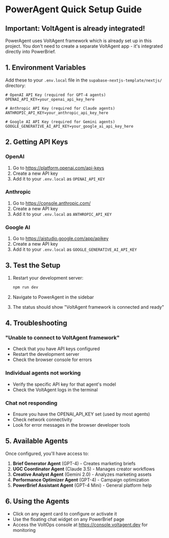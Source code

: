 # PowerAgent Quick Setup Guide

## Important: VoltAgent is already integrated!

PowerAgent uses VoltAgent framework which is already set up in this project. You don't need to create a separate VoltAgent app - it's integrated directly into PowerBrief.

## 1. Environment Variables

Add these to your `.env.local` file in the `supabase-nextjs-template/nextjs/` directory:

```env
# OpenAI API Key (required for GPT-4 agents)
OPENAI_API_KEY=your_openai_api_key_here

# Anthropic API Key (required for Claude agents)
ANTHROPIC_API_KEY=your_anthropic_api_key_here

# Google AI API Key (required for Gemini agents)
GOOGLE_GENERATIVE_AI_API_KEY=your_google_ai_api_key_here
```

## 2. Getting API Keys

### OpenAI
1. Go to https://platform.openai.com/api-keys
2. Create a new API key
3. Add it to your `.env.local` as `OPENAI_API_KEY`

### Anthropic
1. Go to https://console.anthropic.com/
2. Create a new API key
3. Add it to your `.env.local` as `ANTHROPIC_API_KEY`

### Google AI
1. Go to https://aistudio.google.com/app/apikey
2. Create a new API key
3. Add it to your `.env.local` as `GOOGLE_GENERATIVE_AI_API_KEY`

## 3. Test the Setup

1. Restart your development server:
   ```bash
   npm run dev
   ```

2. Navigate to PowerAgent in the sidebar

3. The status should show "VoltAgent framework is connected and ready"

## 4. Troubleshooting

### "Unable to connect to VoltAgent framework"
- Check that you have API keys configured
- Restart the development server
- Check the browser console for errors

### Individual agents not working
- Verify the specific API key for that agent's model
- Check the VoltAgent logs in the terminal

### Chat not responding
- Ensure you have the OPENAI_API_KEY set (used by most agents)
- Check network connectivity
- Look for error messages in the browser developer tools

## 5. Available Agents

Once configured, you'll have access to:

1. **Brief Generator Agent** (GPT-4) - Creates marketing briefs
2. **UGC Coordinator Agent** (Claude 3.5) - Manages creator workflows  
3. **Creative Analyst Agent** (Gemini 2.0) - Analyzes marketing assets
4. **Performance Optimizer Agent** (GPT-4) - Campaign optimization
5. **PowerBrief Assistant Agent** (GPT-4 Mini) - General platform help

## 6. Using the Agents

- Click on any agent card to configure or activate it
- Use the floating chat widget on any PowerBrief page
- Access the VoltOps console at https://console.voltagent.dev for monitoring 